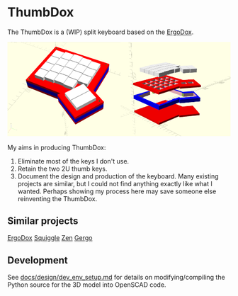 # ThumbDox

The ThumbDox is a (WIP) split keyboard based on the [ErgoDox](https://www.ergodox.io/).

![img](/docs/design/images/LHS_and_exploded_view2.png)

My aims in producing ThumbDox:

1.  Eliminate most of the keys I don't use.
2.  Retain the two 2U thumb keys.
3.  Document the design and production of the keyboard.  Many existing projects are similar, but I could not find anything exactly like what I wanted.  Perhaps showing my process here may save someone else reinventing the ThumbDox.

## Similar projects

[ErgoDox](https://www.ergodox.io/) [Squiggle](https://github.com/ibnuda/Squiggle) [Zen](https://legonut.gitbooks.io/zen-keyboard/content/) [Gergo](https://qmk.fm/keyboards/gergo/)

## Development

See [docs/design/dev_env_setup.md](docs/design/dev_env_setup.md) for details on modifying/compiling the Python source for the 3D model into OpenSCAD code.
